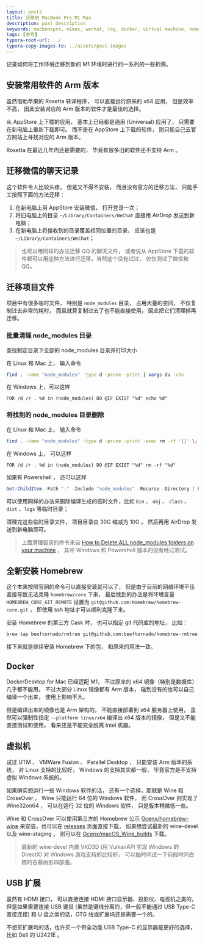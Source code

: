 ```yaml
---
layout: post2
title: 迁移到 MacBook Pro M1 Max
description: post description
keywords: macbookpro, m1max, wechat, log, docker, virtual machine, homebrew, shell
tags: [参考]
typora-root-url: ../
typora-copy-images-to: ../assets/post-images
---
```


记录如何将工作环境迁移到新的 M1 环境时进行的一系列的一些折腾。

## 安装常用软件的 Arm 版本

虽然借助苹果的 Rosetta 转译程序， 可以直接运行原来的 x64 应用， 但是效率不高， 因此安装对应的 Arm 版本的软件才是最佳的选择。

从 AppStore 上下载的应用， 基本上已经都是通用 (Universal) 应用了， 只需要在新电脑上重新下载即可。 而不是在 AppStore 上下载的软件， 则只能自己去官方网站上寻找对应的 Arm 版本。

Rosetta 在最近几年内还是需要的， 毕竟有很多旧的软件还不支持 Arm 。

## 迁移微信的聊天记录

这个软件令人比较头疼， 但是又不得不安装， 而且没有官方的迁移方法， 只能手工按照下面的方法迁移：

1. 在新电脑上用 AppStore 安装微信， 打开登录一次；
2. 将旧电脑上的目录 `~/Library/Containers/WeChat` 直接用 AirDrop 发送到新电脑；
3. 在新电脑上将接收到的目录覆盖相同位置的目录， 应该也是 `~/Library/Containers/WeChat`；

> 也可以用同样的办法迁移 QQ 的聊天文件， 或者说从 AppStore 下载的软件都可以用这种方法进行迁移，当然这个没有试过， 仅仅测试了微信和QQ。

## 迁移项目文件

项目中有很多临时文件， 特别是 `node_modules` 目录， 占用大量的空间， 不仅复制过去非常的耗时， 而且就算复制过去了也不能直接使用， 因此把它们清理掉再迁移。

### 批量清理 node_modules 目录

查找制定目录下全部的 node_modules 目录并打印大小

在 Linux 和 Mac 上， 输入命令

```sh
find . -name "node_modules" -type d -prune -print | xargs du -chs
```

在 Windows 上，可以这样

```shell
FOR /d /r . %d in (node_modules) DO @IF EXIST "%d" echo %d"
```

### 将找到的 node_modules 目录删除

在 Linux 和 Mac 上， 输入命令

```sh
find . -name "node_modules" -type d -prune -print -exec rm -rf '{}' \;
```

在 Windows 上， 可以这样

```shell
FOR /d /r . %d in (node_modules) DO @IF EXIST "%d" rm -rf "%d"
```

如果有 Powershell ， 还可以这样

```powershell
Get-ChildItem -Path "." -Include "node_modules" -Recurse -Directory | Remove-Item -Recurse -Force
```

可以使用同样的办法来删除编译生成的临时文件，比如 `bin` 、 `obj` 、 `class` 、 `dist`  、`logs` 等临时目录；

清理完这些临时目录文件， 项目目录由 30G 缩减为 10G ， 然后再用 AirDrop 发送到新电脑即可。

> 上面清理目录的命令来自 [How to Delete ALL node_modules folders on your machine](https://trilon.io/blog/how-to-delete-all-nodemodules-recursively) ， 其中 Windows 和 Powershell 版本的没有经过测试。

## 全新安装 Homebrew

这个本来按照官网的命令可以直接安装就可以了， 但是由于目前的网络环境不佳直接导致无法克隆 `homebrew/core` 下来， 最后找到的办法是将环境变量 `HOMEBREW_CORE_GIT_REMOTE` 设置为 `git@github.com:Homebrew/homebrew-core.git` ， 即使用 ssh 地址才可以顺利克隆下来。

安装 Homebrew 的第三方 Cask 时， 也可以指定 git 代码库的地址， 比如：

```sh
brew tap beeftornado/rmtree git@github.com:beeftornado/homebrew-rmtree.git
```

接下来就是继续安装 Homebrew 下的包， 和原来的用法一致。

## Docker

DockerDesktop for Mac 已经适配 M1， 不过原来的 x64 镜像（特别是数据库）几乎都不能用， 不过大部分 Linux 镜像都有 Arm 版本， 碰到没有的也可以自己编译一个出来， 使用上影响不大。

但是编译出来的镜像也是 Arm 架构的， 不能直接部署到 x64 服务器上使用， 虽然可以强制性指定 `--platform linux/x64` 编译出 x64 版本的镜像， 但是又不能直接测试和使用， 看来还是不能完全脱离 Intel 机器。

## 虚拟机

试过 UTM 、 VMWare Fusion 、 Parallel Desktop ， 只能安装 Arm 版本的系统， 对 Linux 支持的比较好， Windows 的支持其实都一般， 毕竟官方是不支持虚拟 Windows 系统的。

如果确实想运行一些 Windows 软件的话， 还有一个选择，那就是 Wine 和 CrossOver ， Wine 只能运行 64 位的 Windows 软件， 而 CrossOver 则实现了 Wine32on64 ， 可以在运行 32 位的 Windows 软件， 只是版本稍微低一些。

Wine 和 CrossOver 可以使用第三方的 Homebrew 公示 [Gcenx/homebrew-wine](https://github.com/Gcenx/homebrew-wine) 来安装，也可以在 [releases](https://github.com/Gcenx/homebrew-wine/releases) 页面直接下载， 如果想尝试最新的 wine-devel  以及 wine-staging ， 则可以在 [Gcenx/macOS_Wine_builds](https://github.com/Gcenx/macOS_Wine_builds/releases) 下载。

> 最新的 wine-devel 内置 VKD3D (用 VulkanAPI 实现 Windows 的 DirectX) 对 Windows 游戏支持的比较好， 可以抽时间试一下前段时间白嫖的古墓丽影四部曲。

## USB 扩展

虽然有 HDMI 接口， 可以直接连接 HDMI 接口显示器、投影仪、电视机之类的， 但是如果需要连接 USB 键鼠 (虽然是键线分离的，但一般不能通过 USB Type-C 直接连接) 和 U 盘之类的话，OTG 线或扩展坞还是需要一个的。

不想买扩展坞的话，也许买一个带全功能 USB Type-C 的显示器是更好的选择， 比如 Dell 的 U2421E 。

